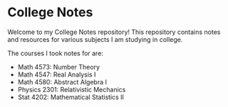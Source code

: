 # College Notes

Welcome to my College Notes repository! This repository contains notes and resources for various subjects I am studying in college.

The courses I took notes for are:

- Math 4573: Number Theory
- Math 4547: Real Analysis I
- Math 4580: Abstract Algebra I
- Physics 2301: Relativistic Mechanics
- Stat 4202: Mathematical Statistics II